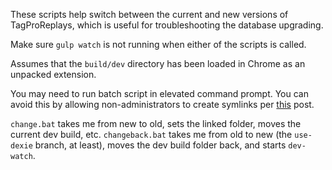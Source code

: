 These scripts help switch between the current and new versions of TagProReplays, which is useful for troubleshooting the database upgrading.

Make sure `gulp watch` is not running when either of the scripts is called.

Assumes that the `build/dev` directory has been loaded in Chrome as an unpacked extension.

You may need to run batch script in elevated command prompt. You can avoid this by allowing non-administrators to create symlinks per [this](http://superuser.com/questions/124679/how-do-i-create-a-link-in-windows-7-home-premium-as-a-regular-user) post.

`change.bat` takes me from new to old, sets the linked folder, moves the current dev build, etc.
`changeback.bat` takes me from old to new (the `use-dexie` branch, at least), moves the dev build folder back, and starts `dev-watch`.
